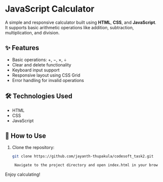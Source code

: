 # JavaScript Calculator

A simple and responsive calculator built using **HTML**, **CSS**, and **JavaScript**. It supports basic arithmetic operations like addition, subtraction, multiplication, and division.

## ✨ Features

- Basic operations: +, −, ×, ÷
- Clear and delete functionality
- Keyboard input support
- Responsive layout using CSS Grid
- Error handling for invalid operations

## 🛠️ Technologies Used

- HTML
- CSS
- JavaScript

## 🚀 How to Use

1. Clone the repository:
   ```bash
   git clone https://github.com/jayanth-thupakula/codesoft_task2.git

    Navigate to the project directory and open index.html in your browser.

Enjoy calculating!
